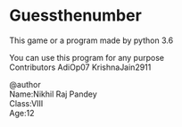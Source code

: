 # Guessthenumber

This game or a program made by python 3.6 

You can use this program for any purpose<br>
Contributors AdiOp07 KrishnaJain2911<br>

@author <br>
Name:Nikhil Raj Pandey<br>
Class:VIII<br>
Age:12<br>
